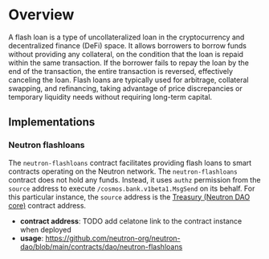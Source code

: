 # Overview

A flash loan is a type of uncollateralized loan in the cryptocurrency and decentralized finance (DeFi) space. It allows
borrowers to borrow funds without providing any collateral, on the condition that the loan is repaid within the same
transaction. If the borrower fails to repay the loan by the end of the transaction, the entire transaction is
reversed, effectively canceling the loan. Flash loans are typically used for arbitrage, collateral swapping, and
refinancing, taking advantage of price discrepancies or temporary liquidity needs without requiring long-term capital.

## Implementations

### Neutron flashloans

The `neutron-flashloans` contract facilitates providing flash loans to smart contracts operating on the Neutron network. The `neutron-flashloans` contract does not hold any funds. Instead, it uses `authz` permission from the `source` address to execute `/cosmos.bank.v1beta1.MsgSend` on its behalf. For this particular instance, the `source` address is the [Treasury (Neutron DAO core)](https://neutron.celat.one/neutron-1/contracts/neutron1suhgf5svhu4usrurvxzlgn54ksxmn8gljarjtxqnapv8kjnp4nrstdxvff) contract address.

- **contract address**: TODO add celatone link to the contract instance when deployed
- **usage**: https://github.com/neutron-org/neutron-dao/blob/main/contracts/dao/neutron-flashloans
